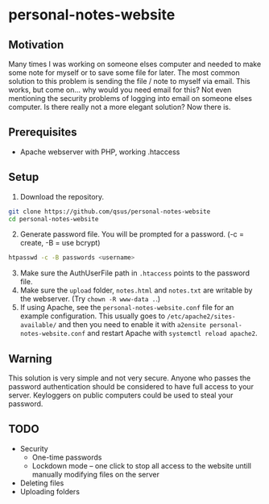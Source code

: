 # personal-notes-website
## Motivation
Many times I was working on someone elses computer and needed to make some note for myself or to save some file for later. The most common solution to this problem is sending the file / note to myself via email. This works, but come on... why would you need email for this? Not even mentioning the security problems of logging into email on someone elses computer. Is there really not a more elegant solution? Now there is.
## Prerequisites
* Apache webserver with PHP, working .htaccess
## Setup
1. Download the repository.
```bash
git clone https://github.com/qsus/personal-notes-website
cd personal-notes-website
```
2. Generate password file. You will be prompted for a password. (-c = create, -B = use bcrypt)
```bash
htpasswd -c -B passwords <username>
```
3. Make sure the AuthUserFile path in `.htaccess` points to the password file.
4. Make sure the `upload` folder, `notes.html` and `notes.txt` are writable by the webserver. (Try `chown -R www-data .`.)
5. If using Apache, see the `personal-notes-website.conf` file for an example configuration. This usually goes to `/etc/apache2/sites-available/` and then you need to enable it with `a2ensite personal-notes-website.conf` and restart Apache with `systemctl reload apache2`.
## Warning
This solution is very simple and not very secure. Anyone who passes the password authentication should be considered to have full access to your server. Keyloggers on public computers could be used to steal your password.
## TODO
* Security
	* One-time passwords
	* Lockdown mode – one click to stop all access to the website untill manually modifying files on the server
* Deleting files
* Uploading folders